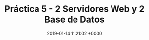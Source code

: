 ---
layout: post
title:  "Práctica 5 - 2 Servidores Web y 2 Base de Datos"
date:   2019-01-14 11:21:02 +0000
categories: operaciones
---